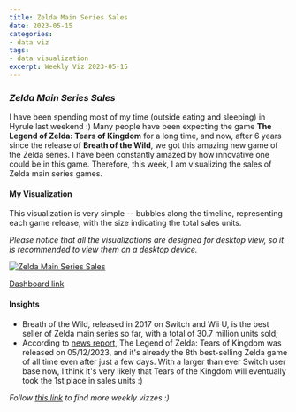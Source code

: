 ```yaml
---
title: Zelda Main Series Sales
date: 2023-05-15
categories:
- data viz
tags:
- data visualization
excerpt: Weekly Viz 2023-05-15
---
```


### *Zelda Main Series Sales*

I have been spending most of my time (outside eating and sleeping) in Hyrule last weekend :) Many people have been expecting the game **The Legend of Zelda: Tears of Kingdom** for a long time, and now, after 6 years since the release of **Breath of the Wild**, we got this amazing new game of the Zelda series. I have been constantly amazed by how innovative one could be in this game. Therefore, this week, I am visualizing the sales of Zelda main series games.   

#### My Visualization

This visualization is very simple -- bubbles along the timeline, representing each game release, with the size indicating the total sales units.   

*Please notice that all the visualizations are designed for desktop view, so it is recommended to view them on a desktop device.*  

<div class='tableauPlaceholder' id='viz1684214329462' style='position: relative'>
  <noscript><a href='#'>
    <img alt='Zelda Main Series Sales ' src='https:&#47;&#47;public.tableau.com&#47;static&#47;images&#47;20&#47;20230515ZeldaMainSeriesSales&#47;ZeldaMainSeriesSales&#47;1_rss.png' style='border: none' />
    </a></noscript>
  <object class='tableauViz'  style='display:none;'>
    <param name='host_url' value='https%3A%2F%2Fpublic.tableau.com%2F' />
    <param name='embed_code_version' value='3' />
    <param name='site_root' value='' />
    <param name='name' value='20230515ZeldaMainSeriesSales&#47;ZeldaMainSeriesSales' />
    <param name='tabs' value='no' />
    <param name='toolbar' value='yes' />
    <param name='static_image' value='https:&#47;&#47;public.tableau.com&#47;static&#47;images&#47;20&#47;20230515ZeldaMainSeriesSales&#47;ZeldaMainSeriesSales&#47;1.png' /> 
    <param name='animate_transition' value='yes' />
    <param name='display_static_image' value='yes' />
    <param name='display_spinner' value='yes' />
    <param name='display_overlay' value='yes' />
    <param name='display_count' value='yes' />
    <param name='language' value='en-US' />
    <param name='filter' value='publish=yes' />
  </object></div>      
  <script type='text/javascript'>       
  var divElement = document.getElementById('viz1684214329462');   
  var vizElement = divElement.getElementsByTagName('object')[0];      
  if ( divElement.offsetWidth > 800 ) { vizElement.style.width='800px';vizElement.style.height='527px';} else if ( divElement.offsetWidth > 500 ) { vizElement.style.width='800px';vizElement.style.height='527px';} else { vizElement.style.width='100%';vizElement.style.height='727px';}       
  var scriptElement = document.createElement('script');         
  scriptElement.src = 'https://public.tableau.com/javascripts/api/viz_v1.js';      
  vizElement.parentNode.insertBefore(scriptElement, vizElement);            
</script>  

[Dashboard link](https://public.tableau.com/views/20230515ZeldaMainSeriesSales/ZeldaMainSeriesSales?:language=en-US&publish=yes&:display_count=n&:origin=viz_share_link)
  
#### Insights
* Breath of the Wild, released in 2017 on Switch and Wii U, is the best seller of Zelda main series so far, with a total of 30.7 million units sold;  
* According to [news report](https://www.thegamer.com/the-legend-of-zelda-tears-of-the-kingdom-totk-biggest-launch-history/), The Legend of Zelda: Tears of Kingdom was released on 05/12/2023, and it's already the 8th best-selling Zelda game of all time even after just a few days. With a larger than ever Switch user base now, I think it's very likely that Tears of the Kingdom will eventually took the 1st place in sales units :)   
  
*Follow [this link](https://yudong-94.github.io/personal-website/project/WeeklyViz2023/) to find more weekly vizzes :)*
